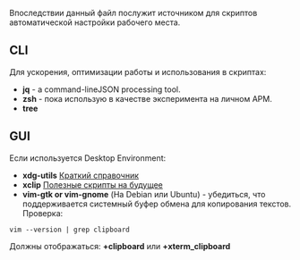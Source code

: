 Впоследствии данный файл послужит источником для скриптов автоматической настройки рабочего места.<br>

## CLI
Для ускорения, оптимизации работы и использования в скриптах:<br>
* **jq** - a command-lineJSON processing tool.
* **zsh** - пока использую в качестве эксперимента на личном АРМ.
* **tree**

## GUI
Если используется Desktop Environment:<br>
* **xdg-utils** [Краткий справочник](https://packages.debian.org/ru/sid/xdg-utils)
* **xclip** [Полезные скрипты на будущее](https://habr.com/ru/articles/48954/)
* **vim-gtk or vim-gnome** (На Debian или Ubuntu) - убедиться, что поддерживается системный буфер обмена для копирования текстов. Проверка:
```
vim --version | grep clipboard
```
Должны отображаться: **+clipboard** или **+xterm\_clipboard**
